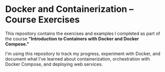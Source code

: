 # Docker and Containerization – Course Exercises

This repository contains the exercises and examples I completed as part of the course **"Introduction to Containers with Docker and Docker Compose."**

I'm using this repository to track my progress, experiment with Docker, and document what I’ve learned about containerization, orchestration with Docker Compose, and deploying web services.
